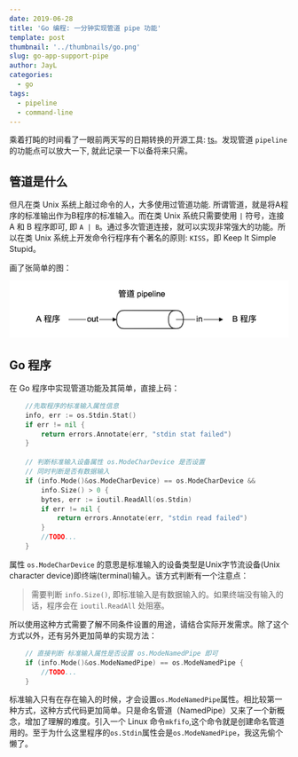 ```yaml
---
date: 2019-06-28
title: 'Go 编程: 一分钟实现管道 pipe 功能'
template: post
thumbnail: '../thumbnails/go.png'
slug: go-app-support-pipe
author: JayL
categories:
  - go
tags:
  - pipeline
  - command-line
---
```


乘着打盹的时间看了一眼前两天写的日期转换的开源工具: [ts](https://github.com/liujianping/ts)。发现管道 `pipeline` 的功能点可以放大一下, 就此记录一下以备将来只需。

## 管道是什么

但凡在类 Unix 系统上敲过命令的人，大多使用过管道功能. 所谓管道，就是将A程序的标准输出作为B程序的标准输入。而在类 Unix 系统只需要使用 `|` 符号，连接 A 和 B 程序即可, 即 `A | B`。通过多次管道连接，就可以实现非常强大的功能。所以在类 Unix 系统上开发命令行程序有个著名的原则: `KISS`，即 Keep It Simple Stupid。

画了张简单的图：

![pipeline](../images/pipe.png)

## Go 程序

在 Go 程序中实现管道功能及其简单，直接上码：

````go
    //先取程序的标准输入属性信息
    info, err := os.Stdin.Stat()
    if err != nil {
        return errors.Annotate(err, "stdin stat failed")
    }

    // 判断标准输入设备属性 os.ModeCharDevice 是否设置
    // 同时判断是否有数据输入 
    if (info.Mode()&os.ModeCharDevice) == os.ModeCharDevice &&
        info.Size() > 0 {
        bytes, err := ioutil.ReadAll(os.Stdin)
        if err != nil {
            return errors.Annotate(err, "stdin read failed")
        }
        //TODO...
    }

````

属性 `os.ModeCharDevice` 的意思是标准输入的设备类型是Unix字节流设备(Unix character device)即终端(terminal)输入。该方式判断有一个注意点：

> 需要判断 `info.Size()`, 即标准输入是有数据输入的。如果终端没有输入的话，程序会在 `ioutil.ReadAll` 处阻塞。

所以使用这种方式需要了解不同条件设置的用途，请结合实际开发需求。除了这个方式以外，还有另外更加简单的实现方法：

````go
    // 直接判断 标准输入属性是否设置 os.ModeNamedPipe 即可
    if (info.Mode()&os.ModeNamedPipe) == os.ModeNamedPipe {
        //TODO...
    }
````

标准输入只有在存在输入的时候，才会设置`os.ModeNamedPipe`属性。相比较第一种方式，这种方式代码更加简单。只是命名管道（NamedPipe）又来了一个新概念，增加了理解的难度。引入一个 Linux 命令`mkfifo`,这个命令就是创建命名管道用的。至于为什么这里程序的`os.Stdin`属性会是`os.ModeNamedPipe`，我这先偷个懒了。



